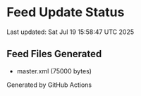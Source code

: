 # Feed Update Status
Last updated: Sat Jul 19 15:58:47 UTC 2025

## Feed Files Generated
- master.xml (75000 bytes)

Generated by GitHub Actions
